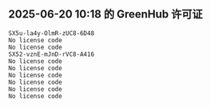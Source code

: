 ## 2025-06-20 10:18 的 GreenHub 许可证
```
SX5u-la4y-OlmR-zUC8-6D48
No license code
No license code
SX52-vznE-mJnD-rVC8-A416
No license code
No license code
No license code
No license code
No license code
No license code
```
